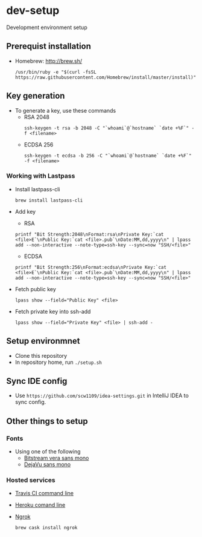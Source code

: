 # dev-setup
Development environment setup

## Prerequist installation
 * Homebrew: http://brew.sh/

   ```
   /usr/bin/ruby -e "$(curl -fsSL https://raw.githubusercontent.com/Homebrew/install/master/install)"
   ```

## Key generation
 * To generate a key, use these commands
   * RSA 2048
     ```
     ssh-keygen -t rsa -b 2048 -C "`whoami`@`hostname` `date +%F`" -f <filename>
     ```
   * ECDSA 256
     ```
     ssh-keygen -t ecdsa -b 256 -C "`whoami`@`hostname` `date +%F`" -f <filename>
     ```

### Working with Lastpass
 * Install lastpass-cli
   ```
   brew install lastpass-cli
   ```

 * Add key 
   * RSA
   ```
   printf "Bit Strength:2048\nFormat:rsa\nPrivate Key:`cat <file>E`\nPublic Key:`cat <file>.pub`\nDate:MM,dd,yyyy\n" | lpass add --non-interactive --note-type=ssh-key --sync=now "SSH/<file>"
   ```
   * ECDSA
   ```
   printf "Bit Strength:256\nFormat:ecdsa\nPrivate Key:`cat <file>E`\nPublic Key:`cat <file>.pub`\nDate:MM,dd,yyyy\n" | lpass add --non-interactive --note-type=ssh-key --sync=now "SSH/<file>"
   ```

 * Fetch public key
   ```
   lpass show --field="Public Key" <file>
   ```

 * Fetch private key into ssh-add
   ```
   lpass show --field="Private Key" <file> | ssh-add -
   ```

## Setup environmnet
 * Clone this repository
 * In repository home, run ```./setup.sh```

## Sync IDE config
 * Use ```https://github.com/scw1109/idea-settings.git``` in IntelliJ IDEA to sync config.

## Other things to setup
### Fonts
 * Using one of the following
   * [Bitstream vera sans mono](http://www.dafont.com/bitstream-vera-mono.font)
   * [DejaVu sans mono](https://www.fontsquirrel.com/fonts/dejavu-sans-mono)

### Hosted services
 * [Travis CI command line](https://github.com/travis-ci/travis.rb#installation)
 * [Heroku comand line](https://devcenter.heroku.com/articles/heroku-cli#download-and-install)
 * [Ngrok](https://ngrok.com)

   ```
   brew cask install ngrok
   ```
